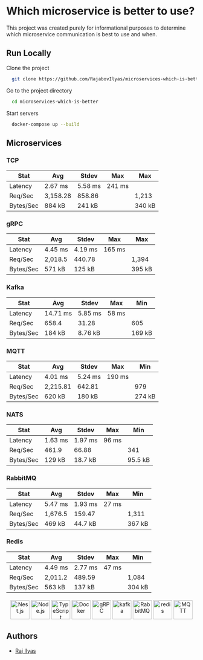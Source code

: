 # Which microservice is better to use?

This project was created purely for informational purposes to determine which microservice communication is best to use and when.



## Run Locally

Clone the project

```bash
  git clone https://github.com/RajabovIlyas/microservices-which-is-better.git
```

Go to the project directory

```bash
  cd microservices-which-is-better
```

Start servers

```bash
  docker-compose up --build
```

## Microservices

### TCP

| Stat           | Avg      | Stdev    | Max    | Max    |
|----------------|----------|----------|--------|--------|
| Latency        | 2.67 ms  | 5.58 ms  | 241 ms |        |
| Req/Sec        | 3,158.28 | 858.86   |        | 1,213  |
| Bytes/Sec      | 884 kB   | 241 kB   |        | 340 kB |


### gRPC

| Stat           | Avg       | Stdev    | Max    | Max    |
|----------------|-----------|----------|--------|--------|
| Latency        | 4.45 ms   | 4.19 ms  | 165 ms |        |
| Req/Sec        | 2,018.5   | 440.78   |        | 1,394  |
| Bytes/Sec      | 571 kB    | 125 kB   |        | 395 kB |

### Kafka

| Stat           | Avg      | Stdev     | Max     | Min     |
|----------------|----------|-----------|---------|---------|
| Latency        | 14.71 ms | 5.85 ms   | 58 ms   |         |
| Req/Sec        | 658.4    | 31.28     |         | 605     |
| Bytes/Sec      | 184 kB   | 8.76 kB   |         | 169 kB  |

### MQTT

| Stat           | Avg       | Stdev     | Max    | Min    |
|----------------|-----------|-----------|--------|--------|
| Latency        | 4.01 ms   | 5.24 ms   | 190 ms |        |
| Req/Sec        | 2,215.81  | 642.81    |        | 979    |
| Bytes/Sec      | 620 kB    | 180 kB    |        | 274 kB |

### NATS

| Stat           | Avg      | Stdev    | Max   | Min     |
|----------------|----------|----------|-------|---------|
| Latency        | 1.63 ms  | 1.97 ms  | 96 ms |         |
| Req/Sec        | 461.9    | 66.88    |       | 341     |
| Bytes/Sec      | 129 kB   | 18.7 kB  |       | 95.5 kB |

### RabbitMQ

| Stat           | Avg      | Stdev    | Max   | Min    |
|----------------|----------|----------|-------|--------|
| Latency        | 5.47 ms  | 1.93 ms  | 27 ms |        |
| Req/Sec        | 1,676.5  | 159.47   |       | 1,311  |
| Bytes/Sec      | 469 kB   | 44.7 kB  |       | 367 kB |

### Redis

| Stat           | Avg      | Stdev    | Max   | Min       |
|----------------|----------|----------|-------|-----------|
| Latency        | 4.49 ms  | 2.77 ms  | 47 ms |           |
| Req/Sec        | 2,011.2  | 489.59   |       | 1,084     |
| Bytes/Sec      | 563 kB   | 137 kB   |       | 304 kB    |


<div align="center" style="margin-top: 20px">
	<img width="50" src="https://github.com/marwin1991/profile-technology-icons/assets/136815194/519bfaf3-c242-431e-a269-876979f05574" alt="Nest.js" title="Nest.js"/>
	<img width="50" src="https://user-images.githubusercontent.com/25181517/183568594-85e280a7-0d7e-4d1a-9028-c8c2209e073c.png" alt="Node.js" title="Node.js"/>
	<img width="50" src="https://user-images.githubusercontent.com/25181517/183890598-19a0ac2d-e88a-4005-a8df-1ee36782fde1.png" alt="TypeScript" title="TypeScript"/>
	<img width="50" src="https://user-images.githubusercontent.com/25181517/117207330-263ba280-adf4-11eb-9b97-0ac5b40bc3be.png" alt="Docker" title="Docker"/>
	<img width="50" src="https://user-images.githubusercontent.com/25181517/192107855-e669c777-9172-49c5-b7e0-404e29df0fee.png" alt="gRPC" title="gRPC"/>
	<img width="50" src="https://user-images.githubusercontent.com/25181517/192107004-2d2fff80-d207-4916-8a3e-130fee5ee495.png" alt="kafka" title="kafka"/>
	<img width="50" src="https://github.com/marwin1991/profile-technology-icons/assets/136815194/50342602-8025-4030-b492-550f2eaa4073" alt="RabbitMQ" title="RabbitMQ"/>
	<img width="50" src="https://user-images.githubusercontent.com/25181517/182884894-d3fa6ee0-f2b4-4960-9961-64740f533f2a.png" alt="redis" title="redis"/>
	<img width="50" src="https://github.com/Ramonmelod/profile-technology-icons/assets/139141993/b3064b7a-2027-4b95-b1c8-0b4a99e0b0b1" alt="MQTT" title="MQTT"/>
</div>


## Authors

- [Raj Ilyas](https://github.com/rajabovilyas)

